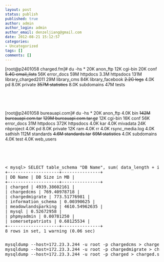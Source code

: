 ```yaml
---
layout: post
status: publish
published: true
author: admin
author_login: admin
author_email: denzeljiang@gmail.com
date: 2012-08-21 15:12:57
categories:
- Uncategorized
tags: []
comments: []
---
```

[root@p2401058 charged.fm]# du -hs *
20K anon_ftp
12K cgi-bin
20K conf
<del>5.4G email_lists</del>
56K error_docs
59M httpdocs
3.3M httpsdocs
131M library_charged2011
29M library_cms
84K library_facebook
<del>2.2G logs</del>
4.0K pd
8.0K private
<del>357M statistics</del>
8.0K subdomains
47M tests

&nbsp;

&nbsp;

[root@p2401058 bureauapi.com]# du -hs *
20K anon_ftp
4.0K bin
<del>142M bureauapi.com.tar</del>
<del>129M bureauapi.com.tar.gz</del>
12K cgi-bin
16K conf
56K error_docs
31M httpdocs
372K httpsdocs
4.0K kar
4.0K mivadata
24K nbproject
4.0K pd
8.0K private
12K ram
4.0K rr
4.0K rsync_media.log
4.0K sathish
112M standards
<del>4.6M standards.tar</del>
<del>69M statistics</del>
4.0K subdomains
4.0K test
4.0K web_users

&nbsp;

&nbsp;
<pre class="brush:as3">< mysql> SELECT table_schema "DB Name", sum( data_length + index_length ) / 1024 / 1024 "DB Size in MB" FROM information_schema.TABLES GROUP BY table_schema;
+--------------------+---------------+
| DB Name | DB Size in MB |
+--------------------+---------------+
| charged | 4939.38602161 |
| chargedcms | 769.40978718 |
| chargedmigrate | 773.51776981 |
| information_schema | 0.00390625 |
| meadowlandsparking | 4610.54962635 |
| mysql | 0.52672958 |
| phpmyadmin | 0.00781250 |
| somersetpatriots | 0.68125534 |
+--------------------+---------------+
8 rows in set, 1 warning (0.06 sec)</pre>
<pre class="brush:as3"></pre>
<pre class="brush:sql">mysqldump --host=172.23.3.244 -u root -p chargedcms > chargedcms.sql
mysqldump --host=172.23.3.244 -u root -p chargedmigrate > chargedmigrate.sql
mysqldump --host=172.23.3.244 -u root -p charged > charged.sql</pre>
<pre class="brush:as3"></pre>
